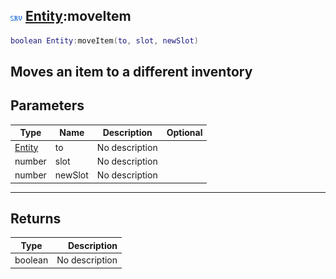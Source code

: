 ## ![server](.gitbook/assets/server.png) [Entity](./home/Entity):moveItem

```lua
boolean Entity:moveItem(to, slot, newSlot)
```

Moves an item to a different inventory
------
## Parameters

| Type   | Name | Description | Optional |
| ------ | ---- | ----------- | -------: |
| [Entity](./home/Entity) | to | No description |  |
| number | slot | No description |  |
| number | newSlot | No description |  |

------
## Returns

| Type   | Description |
| ------ | ----------: |
| boolean | No description |

